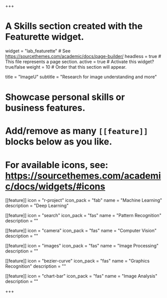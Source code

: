 +++
# A Skills section created with the Featurette widget.
widget = "lab_featurette"  # See https://sourcethemes.com/academic/docs/page-builder/
headless = true  # This file represents a page section.
active = true  # Activate this widget? true/false
weight = 10  # Order that this section will appear.

title = "ImageU"
subtitle = "Research for image understanding and more"

# Showcase personal skills or business features.
# 
# Add/remove as many `[[feature]]` blocks below as you like.
# 
# For available icons, see: https://sourcethemes.com/academic/docs/widgets/#icons

[[feature]]
  icon = "r-project"
  icon_pack = "fab"
  name = "Machine Learning"
  description = "Deep Learning"
  
[[feature]]
  icon = "search"
  icon_pack = "fas"
  name = "Pattern Recognition"
  description = ""  
  
[[feature]]
  icon = "camera"
  icon_pack = "fas"
  name = "Computer Vision"
  description = ""

[[feature]]
  icon = "images"
  icon_pack = "fas"
  name = "Image Processing"
  description = ""

[[feature]]
  icon = "bezier-curve"
  icon_pack = "fas"
  name = "Graphics Recognition"
  description = ""

[[feature]]
  icon = "chart-bar"
  icon_pack = "fas"
  name = "Image Analysis"
  description = ""


+++
